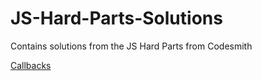 # JS-Hard-Parts-Solutions
Contains solutions from the JS Hard Parts from Codesmith

[Callbacks](http://csbin.io/callbacks)
